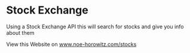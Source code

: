 # Stock Exchange
 Using a Stock Exchange API this will search for stocks and give you info about them
 
 View this Website on www.noe-horowitz.com/stocks

